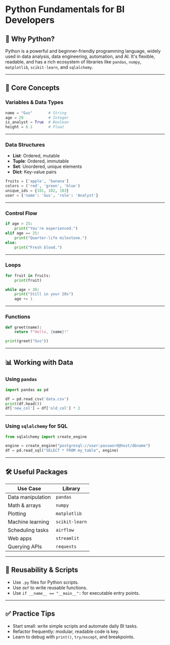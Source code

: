 # Python Fundamentals for BI Developers

## 📌 Why Python?

Python is a powerful and beginner-friendly programming language, widely used in data analysis, data engineering, automation, and AI. It's flexible, readable, and has a rich ecosystem of libraries like `pandas`, `numpy`, `matplotlib`, `scikit-learn`, and `sqlalchemy`.

---

## 🧠 Core Concepts

### Variables & Data Types

```python
name = "Gus"       # String
age = 28           # Integer
is_analyst = True  # Boolean
height = 6.1       # Float
```

---

### Data Structures

- **List**: Ordered, mutable  
- **Tuple**: Ordered, immutable  
- **Set**: Unordered, unique elements  
- **Dict**: Key-value pairs  

```python
fruits = ['apple', 'banana']
colors = ('red', 'green', 'blue')
unique_ids = {101, 102, 103}
user = {'name': 'Gus', 'role': 'Analyst'}
```

---

### Control Flow

```python
if age > 25:
    print("You're experienced.")
elif age == 25:
    print("Quarter-life milestone.")
else:
    print("Fresh blood.")
```

---

### Loops

```python
for fruit in fruits:
    print(fruit)

while age < 30:
    print("Still in your 20s")
    age += 1
```

---

### Functions

```python
def greet(name):
    return f"Hello, {name}!"

print(greet("Gus"))
```

---

## 📊 Working with Data

### Using `pandas`

```python
import pandas as pd

df = pd.read_csv('data.csv')
print(df.head())
df['new_col'] = df['old_col'] * 2
```

---

### Using `sqlalchemy` for SQL

```python
from sqlalchemy import create_engine

engine = create_engine("postgresql://user:password@host/dbname")
df = pd.read_sql("SELECT * FROM my_table", engine)
```

---

## 🛠 Useful Packages

| Use Case           | Library         |
|--------------------|-----------------|
| Data manipulation  | `pandas`        |
| Math & arrays      | `numpy`         |
| Plotting           | `matplotlib`    |
| Machine learning   | `scikit-learn`  |
| Scheduling tasks   | `airflow`       |
| Web apps           | `streamlit`     |
| Querying APIs      | `requests`      |

---

## 🔁 Reusability & Scripts

- Use `.py` files for Python scripts.
- Use `def` to write reusable functions.
- Use `if __name__ == "__main__":` for executable entry points.

---

## ✅ Practice Tips

- Start small: write simple scripts and automate daily BI tasks.
- Refactor frequently: modular, readable code is key.
- Learn to debug with `print()`, `try/except`, and breakpoints.

